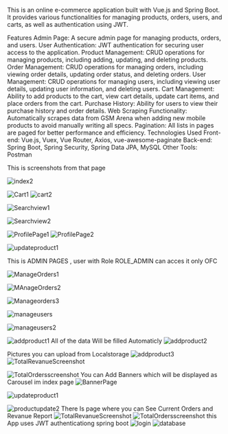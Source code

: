 This is an online e-commerce application built with Vue.js and Spring Boot. It provides various functionalities for managing products, orders, users, and carts, as well as authentication using JWT.

 

Features
Admin Page: A secure admin page for managing products, orders, and users.
User Authentication: JWT authentication for securing user access to the application.
Product Management: CRUD operations for managing products, including adding, updating, and deleting products.
Order Management: CRUD operations for managing orders, including viewing order details, updating order status, and deleting orders.
User Management: CRUD operations for managing users, including viewing user details, updating user information, and deleting users.
Cart Management: Ability to add products to the cart, view cart details, update cart items, and place orders from the cart.
Purchase History: Ability for users to view their purchase history and order details.
Web Scraping Functionality: Automatically scrapes data from GSM Arena when adding new mobile products to avoid manually writing all specs.
Pagination: All lists in pages are paged for better performance and efficiency.
Technologies Used
Front-end: Vue.js, Vuex, Vue Router, Axios, vue-awesome-paginate
Back-end: Spring Boot, Spring Security, Spring Data JPA, MySQL
Other Tools: Postman


This is screenshots from that page

![index2](https://user-images.githubusercontent.com/92800578/233109834-314ef7cf-6cbf-4c39-bb53-4e6e425d65b6.png)

![Cart1](https://user-images.githubusercontent.com/92800578/233109938-777b5e82-3c89-4027-aa9a-fede0ff5777b.png)
![cart2](https://user-images.githubusercontent.com/92800578/233110280-89e9b844-f361-417b-8ada-6f2537627f55.png)

![Searchview1](https://user-images.githubusercontent.com/92800578/233109960-3c9b7470-d47e-43ea-8c19-36047f1a5e01.png)

![Searchview2](https://user-images.githubusercontent.com/92800578/233109973-623b5e1f-7b71-4351-8798-b79c427d2f37.png)

![ProfilePage1](https://user-images.githubusercontent.com/92800578/233110024-a79c7d21-761b-4b00-b3d2-022024e3b261.png)
![ProfilePage2](https://user-images.githubusercontent.com/92800578/233110045-96095704-64ea-4fac-96d5-ede887dfd3a0.png)

![updateproduct1](https://user-images.githubusercontent.com/92800578/233110153-61fe678c-06d7-48fe-ab41-60d95858a61d.png)

This is ADMIN PAGES , user with Role ROLE_ADMIN can acces it only OFC

![ManageOrders1](https://user-images.githubusercontent.com/92800578/233110415-004fdc72-1425-4878-9dd5-3a4b253d69a5.png)


![MAnageOrders2](https://user-images.githubusercontent.com/92800578/233110435-7cb22cc9-ea73-4bc0-b22e-96695022700b.png)

![Manageorders3](https://user-images.githubusercontent.com/92800578/233110456-3ace2cce-a129-418d-8c44-3a8db6020e5e.png)


![manageusers](https://user-images.githubusercontent.com/92800578/233110481-fcde06c5-b564-42e0-a494-de84258ff290.png)

![manageusers2](https://user-images.githubusercontent.com/92800578/233110491-196a5a18-602c-4883-96f3-d12904ec5468.png)

  
![addproduct1](https://user-images.githubusercontent.com/92800578/233110519-cfbb8252-9f2f-4cff-9473-6bde4dcdf1fe.png)
All of the data Will be filled Automaticly
![addproduct2](https://user-images.githubusercontent.com/92800578/233110537-32325204-77e1-45b6-874b-447be88d5ce2.png)

  Pictures you can upload from Localstorage
![addproduct3](https://user-images.githubusercontent.com/92800578/233110559-bdebcd50-3639-4403-8f82-2c4088575665.png)
![TotalRevanueScreenshot](https://user-images.githubusercontent.com/92800578/233110598-477948da-61eb-438d-a2dc-659f2ae5857e.png)

![TotalOrdersscreenshot](https://user-images.githubusercontent.com/92800578/233110618-46a8bb49-c31b-416f-a214-5b08ce667f95.png)
  You can Add Banners which will be displayed as Carousel im index page
![BannerPage](https://user-images.githubusercontent.com/92800578/233110704-2a5806dd-65ed-42c8-9542-c8210e76fe7b.png)

![updateproduct1](https://user-images.githubusercontent.com/92800578/233110754-ddd0dc3d-3f10-4b87-8375-8023c85ee79b.png)


![productupdate2](https://user-images.githubusercontent.com/92800578/233110776-88186439-5060-4c12-9438-3116530cfde7.png)
There Is page where you can See Current Orders and Revanue Report
![TotalRevanueScreenshot](https://user-images.githubusercontent.com/92800578/233111088-e22f3d5c-2340-4d74-9bdb-0b35bf172824.png)
![TotalOrdersscreenshot](https://user-images.githubusercontent.com/92800578/233111259-ee8b8ef8-2e62-4b30-828c-263139331e98.png)
this App uses JWT authenticationg spring boot 
![login](https://user-images.githubusercontent.com/92800578/233111598-7cbb7503-7845-4fbf-994f-620ca0757c02.png)
![database](https://user-images.githubusercontent.com/92800578/233111824-44e963fc-d95d-4093-adc0-b0a9d419f556.png)

